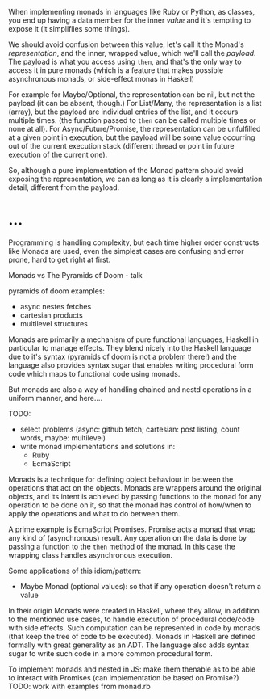 When implementing monads in languages like Ruby or Python, as classes, you end up having a data member for the inner *value* and it's tempting to expose it (it simpliflies some things).

We should avoid confusion between this value, let's call it the Monad's *representation*,
and the inner, wrapped value, which we'll call the *payload*. The payload is what you access using `then`, and that's the only way to access it in pure monads (which is a feature that makes possible asynchronous monads, or side-effect monas in Haskell)

For example for Maybe/Optional, the representation can be nil, but not the payload (it can be absent, though.) For List/Many, the representation is a list (array), but the payload are individual entries of the list, and it occurs multiple times. (the function passed to `then` can be called  multiple times or none at all). For Async/Future/Promise, the representation can be unfulfilled at a given point in execution, but the payload will be some value occurring out of the current execution stack (different thread or point in future execution of the current one).

So, although a pure implementation of the Monad pattern should avoid exposing the representation,
we can as long as it is clearly a implementation detail, different from the payload.

# ...

Programming is handling complexity,
but each time higher order constructs like Monads are used,
even the simplest cases are confusing and error prone, hard to get right at first.


Monads vs The Pyramids of Doom - talk

pyramids of doom examples:
* async nestes fetches
* cartesian products
* multilevel structures


Monads are primarily a mechanism of pure functional languages, Haskell in particular to manage effects.
They blend nicely into the Haskell language due to it's syntax
(pyramids of doom is not a problem there!) and the language also provides syntax sugar
that enables writing procedural form code which maps to functional code using monads.

But monads are also a way of handling chained and nestd operations in a uniform manner, and here....

TODO:
* select problems (async: github fetch; cartesian: post listing, count words, maybe: multilevel)
* write monad implementations and solutions in:
  + Ruby
  + EcmaScript



Monads
is a technique for defining object behaviour in between the operations
that act on the objects. Monads are wrappers around the original objects,
and its intent is achieved by passing functions to the monad for any operation to be done on it,
so that the monad has control of how/when to apply the operations and what to do between them.

A prime example is EcmaScript Promises.
Promise acts a monad that wrap any kind of (asynchronous) result.
Any operation on the data is done by passing a function to the `then` method of the monad.
In this case the wrapping class handles asynchronous execution.

Some applications of this idiom/pattern:
* Maybe Monad (optional values): so that if any operation doesn't return a value


In their origin Monads were created in Haskell, where they allow, in addition to the mentioned use cases, to
handle execution of procedural code/code with side effects.
Such computation can be represented in code by monads (that keep the tree of code to be executed).
Monads in Haskell are defined formally with great generality as an ADT.
The language also adds syntax sugar to write such code in a more common procedural form.




To implement monads and nested in JS: make them thenable as to be able to interact with Promises
(can implementation be based on Promise?)
TODO: work with examples from monad.rb
